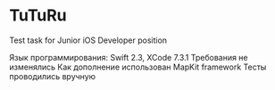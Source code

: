 # TuTuRu
Test task for Junior iOS Developer position

Язык программирования: Swift 2.3, XCode 7.3.1 
Требования не изменялись
Как дополнение использован  MapKit framework
Тесты проводились вручную
